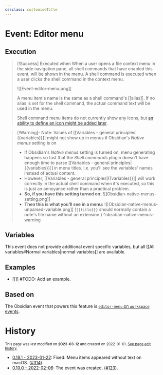 ```yaml
---
cssclass: customiseTitle
---
```

# Event: Editor menu

## Execution
> [!Success] Executed when
> When a user opens a file context menu in the side navigation pane, all shell commands that have enabled this event, will be shown in the menu. A shell command is executed when a user clicks the shell command in the context menu.
> 
> ![[Event-editor-menu.png]]
> 
> A menu item's name is the same as a shell command's [[alias]]. If no alias is set for the shell command, the actual command text will be used in the menu.
> 
> Shell command menu items do not currently show any icons, but [an ability to define an icon might be added later](https://github.com/Taitava/obsidian-shellcommands/discussions/25).

> [!Warning]- Note: Values of [[Variables - general principles|{{variables}}]] might not show up in menus if Obsidian's _Native menus_ setting is on
> - If Obsidian's _Native menus_ setting is turned on, menu generating happens so fast that the _Shell commands_ plugin doesn't have enough time to parse [[Variables - general principles|{{variables}}]] in menu titles. I.e. you'll see the variables' names instead of actual content.
> - However, [[Variables - general principles|{{variables}}]] will work correctly in the actual shell command when it's executed, so this is just an annoyance rather than a practical problem.
> - **So, if you have this setting turned on:**
>     ![[Obsidian-native-menus-setting.png]]
> - **Then this is what you'll see in a menu:**
>     ![[Obsidian-native-menus-unparsed-variable.png]]
>     (`{{title}}}` should normally contain a note's file name without an extension.) ^obsidian-native-menus-warning

## Variables
This event does not provide additional event specific variables, but all [[All variables#Normal variables|normal variables]] are available.

## Examples
- [[]] #TODO: Add an example.

## Based on
The Obsidian event that powers this feature is [`editor-menu` on `workspace` events](https://github.com/obsidianmd/obsidian-api/blob/763a243b4ec295c9c460560e9b227c8f18d8199b/obsidian.d.ts#L3601).

# History
<small>This page was last modified on <strong>2023-03-12</strong> and created on 2022-01-01. <a href="https://github.com/Taitava/obsidian-shellcommands-documentation/commits/main/./Events/Editor%20menu.md">See page edit history</a>.</small>
- [0.18.1 - 2023-01-22](https://github.com/Taitava/obsidian-shellcommands/blob/main/CHANGELOG.md#0181---2023-01-22): Fixed: Menu items appeared without text on macOS. ([#314](https://github.com/Taitava/obsidian-shellcommands/issues/314)).
- [0.10.0 - 2022-02-06](https://github.com/Taitava/obsidian-shellcommands/blob/main/CHANGELOG.md#0100---2022-02-06): The event was created. ([#123](https://github.com/Taitava/obsidian-shellcommands/issues/123)).